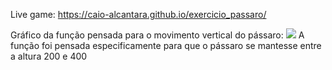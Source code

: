 Live game: https://caio-alcantara.github.io/exercicio_passaro/

Gráfico da função pensada para o movimento vertical do pássaro:
<img src="assets/grafico_funçao.png">
A função foi pensada especificamente para que o pássaro se mantesse entre a altura 200 e 400
